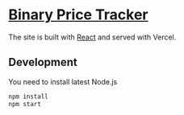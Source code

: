 # [Binary Price Tracker](https://binary-price-tracker.vercel.app)

The site is built with [React](https://reactjs.org) and served with Vercel.

## Development

You need to install latest Node.js

```bash
npm install
npm start
```
